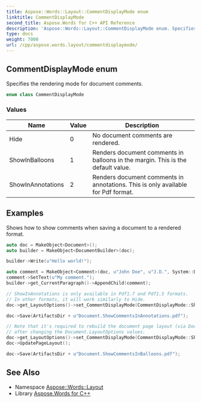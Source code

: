 ```yaml
---
title: Aspose::Words::Layout::CommentDisplayMode enum
linktitle: CommentDisplayMode
second_title: Aspose.Words for C++ API Reference
description: 'Aspose::Words::Layout::CommentDisplayMode enum. Specifies the rendering mode for document comments in C++.'
type: docs
weight: 7000
url: /cpp/aspose.words.layout/commentdisplaymode/
---
```

## CommentDisplayMode enum


Specifies the rendering mode for document comments.

```cpp
enum class CommentDisplayMode
```

### Values

| Name | Value | Description |
| --- | --- | --- |
| Hide | 0 | No document comments are rendered. |
| ShowInBalloons | 1 | Renders document comments in balloons in the margin. This is the default value. |
| ShowInAnnotations | 2 | Renders document comments in annotations. This is only available for Pdf format. |


## Examples



Shows how to show comments when saving a document to a rendered format. 
```cpp
auto doc = MakeObject<Document>();
auto builder = MakeObject<DocumentBuilder>(doc);

builder->Write(u"Hello world!");

auto comment = MakeObject<Comment>(doc, u"John Doe", u"J.D.", System::DateTime::get_Now());
comment->SetText(u"My comment.");
builder->get_CurrentParagraph()->AppendChild(comment);

// ShowInAnnotations is only available in Pdf1.7 and Pdf1.5 formats.
// In other formats, it will work similarly to Hide.
doc->get_LayoutOptions()->set_CommentDisplayMode(CommentDisplayMode::ShowInAnnotations);

doc->Save(ArtifactsDir + u"Document.ShowCommentsInAnnotations.pdf");

// Note that it's required to rebuild the document page layout (via Document.UpdatePageLayout() method)
// after changing the Document.LayoutOptions values.
doc->get_LayoutOptions()->set_CommentDisplayMode(CommentDisplayMode::ShowInBalloons);
doc->UpdatePageLayout();

doc->Save(ArtifactsDir + u"Document.ShowCommentsInBalloons.pdf");
```

## See Also

* Namespace [Aspose::Words::Layout](../)
* Library [Aspose.Words for C++](../../)
